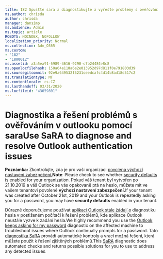```yaml
---
title: 182 Spusťte sara a diagnostikujte a vyřešte problémy s ověřováním v outlooku.
ms.author: chrisda
author: chrisda
manager: dansimp
ms.audience: Admin
ms.topic: article
ROBOTS: NOINDEX, NOFOLLOW
localization_priority: Normal
ms.collection: Adm_O365
ms.custom:
- "182"
- "1800012"
ms.assetid: a3a5ea91-6989-4616-9290-c7b24484e8c8
ms.openlocfilehash: 150a64e110a6e2e013952d97d811f0e791803d39
ms.sourcegitcommit: 92e9a649532f5231ceedcafc4d14b8ad18d517c2
ms.translationtype: MT
ms.contentlocale: cs-CZ
ms.lasthandoff: 03/31/2020
ms.locfileid: "43059801"
---
```

# <a name="use-sara-to-diagnose-and-resolve-outlook-authentication-issues"></a><span data-ttu-id="7bb12-102">Diagnostika a řešení problémů s ověřováním v outlooku pomocí sara</span><span class="sxs-lookup"><span data-stu-id="7bb12-102">Use SaRA to diagnose and resolve Outlook authentication issues</span></span>

<span data-ttu-id="7bb12-103">**Poznámka:** Zkontrolujte, zda je pro vaši organizaci [povolena výchozí nastavení zabezpečení.](http://aka.ms/securitydefaults)</span><span class="sxs-lookup"><span data-stu-id="7bb12-103">**Note**: Please check to see whether [security defaults](http://aka.ms/securitydefaults) is enabled for your organization.</span></span> <span data-ttu-id="7bb12-104">Pokud váš tenant byl vytvořen po 21.10.2019 a váš Outlook se vás opakovaně ptá na heslo, můžete mít ve vašem tenantovi povolené **výchozí nastavení zabezpečení.**</span><span class="sxs-lookup"><span data-stu-id="7bb12-104">If your tenant was created after October 21st, 2019 and your Outlook is repeatedly asking you for a password, you may have **security defaults** enabled in your tenant.</span></span>

<span data-ttu-id="7bb12-105">Důrazně doporučujeme používat [aplikaci Outlook stále žádají o](https://aka.ms/SaRA-OutlookPwdPrompt-Alchemy) diagnostiku hesla v postiženém počítači k řešení problémů, kde aplikace Outlook neustále vyzve k zadání hesla.</span><span class="sxs-lookup"><span data-stu-id="7bb12-105">We highly recommend you use the [Outlook keeps asking for my password](https://aka.ms/SaRA-OutlookPwdPrompt-Alchemy) diagnostic on the affected machine to troubleshoot issues where Outlook continually prompts for a password.</span></span> <span data-ttu-id="7bb12-106">Tato [diagnostika SaRA](https://diagnostics.office.com/#/) provádí automatické kontroly a vrací možná řešení, která můžete použít k řešení zjištěných problémů.</span><span class="sxs-lookup"><span data-stu-id="7bb12-106">This [SaRA](https://diagnostics.office.com/#/) diagnostic does automated checks and returns possible solutions for you to use to address any detected issues.</span></span>
